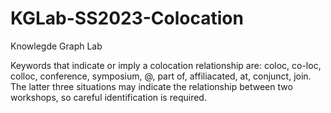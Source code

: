 # KGLab-SS2023-Colocation
Knowlegde Graph Lab

Keywords that indicate or imply a colocation relationship are:
coloc, co-loc, colloc, conference, symposium, @, part of, affiliacated, at, conjunct, join. The latter three situations may indicate the relationship between two workshops, so careful identification is required.

